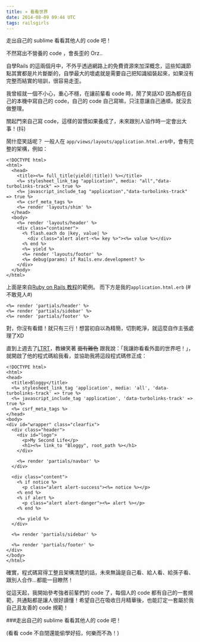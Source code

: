 ```yaml
---
title: » 看看世界
date: 2014-08-09 09:44 UTC
tags: railsgirls
---
```


走出自己的 sublime 看看其他人的 code 吧！

不然寫出不營養的 code ，會長歪的 Orz..


自學Rails 的這兩個月中，不外乎透過網路上的免費資源來加深概念，這些知識節點其實都是片片斷斷的，自學最大的壞處就是需要自己把知識組裝起來，如果沒有完整而結實的培訓，很容易走歪。

我曾經就一個不小心，重心不穩，在讓前輩看 code 時，鬧了笑話XD 因為都在自己的本機中寫自己的 code，自己的 code 自己寫嘛，只注意讓自己通順，就沒去做整理。

關起門來自己寫 code，這樣的習慣如果養成了，未來跟別人協作時一定會出大事！(抖)

鬧什麼笑話呢？
一般人在 `app/views/layouts/application.html.erb`中，會有完整的架構，例如：

~~~erb
<!DOCTYPE html>
<html>
  <head>
    <title><%= full_title(yield(:title)) %></title>
    <%= stylesheet_link_tag "application", media: "all","data-turbolinks-track" => true %>
    <%= javascript_include_tag "application","data-turbolinks-track" => true %>
    <%= csrf_meta_tags %>
    <%= render 'layouts/shim' %>
  </head>
  <body>
    <%= render 'layouts/header' %>
    <div class="container">
      <% flash.each do |key, value| %>
        <div class="alert alert-<%= key %>"><%= value %></div>
      <% end %>
      <%= yield %>
      <%= render 'layouts/footer' %>
      <%= debug(params) if Rails.env.development? %>
    </div>
  </body>
</html>
~~~

上面是來自[Ruby on Rails 教程](http://railstutorial-china.org/)的範例。
而下方是我的`application.html.erb` (#不敢見人#)

~~~erb
<%= render 'partials/header' %>
<%= render 'partials/sidebar' %>
<%= render 'partials/footer' %>
~~~

對，你沒有看錯！就只有三行！想當初自以為精簡，切割乾淨，就這麼自作主張處理了XD

直到上週去了[LTRT](http://ltrt.kktix.cc/)，教練笑著 ~~面有難色~~ 跟我說：「我讓妳看看外面的世界吧！」，就開啟了他的程式碼給我看，並協助我將這段程式碼修正成：

~~~erb
<!DOCTYPE html>
<html>
<head>
  <title>Bloggy</title>
  <%= stylesheet_link_tag 'application', media: 'all', 'data-turbolinks-track' => true %>
  <%= javascript_include_tag 'application', 'data-turbolinks-track' => true %>
  <%= csrf_meta_tags %>
</head>
<body>
<div id="wrapper" class="clearfix">
  <div class="header">
    <div id="logo">
      <p>My Second Life</p>
      <h1><%= link_to "Bloggy", root_path %></h1>
    </div>

    <%= render 'partials/navbar' %>
  </div>

  <div class="content">
    <% if notice %>
      <p class="alert alert-success"><%= notice %></p>
    <% end %>
    <% if alert %>
      <p class="alert alert-danger"><%= alert %></p>
    <% end %>

    <%= yield %>
  </div>

  <%= render 'partials/sidebar' %>

  <%= render 'partials/footer' %>
</div>
</body>
</html>
~~~

確實，程式碼寫得工整且架構清楚的話，未來無論是自己看、給人看、給孫子看、跟別人合作...都能一目瞭然！

從這天起，我開始參考強者前輩們的 code 了，每個人的 code 都有自己的一套規範，共通點都是讓人很好讀懂！希望自己在吸收日月精華後，也能訂定一套屬於我自己且友善的 code 規範！

###走出自己的 sublime 看看其他人的 code 吧！

(看看 code 不自閉還能偷學好招，何樂而不為！)